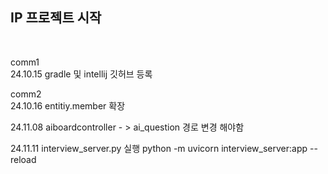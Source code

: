 <h2> IP 프로젝트 시작 </h2>
<br>

comm1 <br>
24.10.15 gradle 및 intellij 깃허브 등록

comm2 <br>
24.10.16 entitiy.member 확장

24.11.08
aiboardcontroller - > ai_question 경로 변경 해야함

24.11.11
interview_server.py 실행 python -m uvicorn interview_server:app --reload